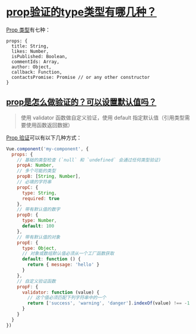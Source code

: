 # [prop验证的type类型有哪几种？](https://github.com/haizlin/fe-interview/issues/429)

[Prop 类型](https://cn.vuejs.org/v2/guide/components-props.html#Prop-类型)有七种：

```
props: {
  title: String,
  likes: Number,
  isPublished: Boolean,
  commentIds: Array,
  author: Object,
  callback: Function,
  contactsPromise: Promise // or any other constructor
}
```
## [prop是怎么做验证的？可以设置默认值吗？](https://github.com/haizlin/fe-interview/issues/428)

> 使用 validator 函数做自定义验证，使用 default 指定默认值（引用类型需要使用函数返回数据）

[Prop 验证](https://cn.vuejs.org/v2/guide/components-props.html#Prop-验证)可以有以下几种方式：

```js
Vue.component('my-component', {
  props: {
    // 基础的类型检查 (`null` 和 `undefined` 会通过任何类型验证)
    propA: Number,
    // 多个可能的类型
    propB: [String, Number],
    // 必填的字符串
    propC: {
      type: String,
      required: true
    },
    // 带有默认值的数字
    propD: {
      type: Number,
      default: 100
    },
    // 带有默认值的对象
    propE: {
      type: Object,
      // 对象或数组默认值必须从一个工厂函数获取
      default: function () {
        return { message: 'hello' }
      }
    },
    // 自定义验证函数
    propF: {
      validator: function (value) {
        // 这个值必须匹配下列字符串中的一个
        return ['success', 'warning', 'danger'].indexOf(value) !== -1
      }
    }
  }
})
```

